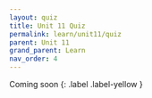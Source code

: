 ```yaml
---
layout: quiz
title: Unit 11 Quiz
permalink: learn/unit11/quiz
parent: Unit 11
grand_parent: Learn
nav_order: 4
---
```


<!-- prettier-ignore-start -->

Coming soon
{: .label .label-yellow }

<!-- prettier-ignore-end -->
